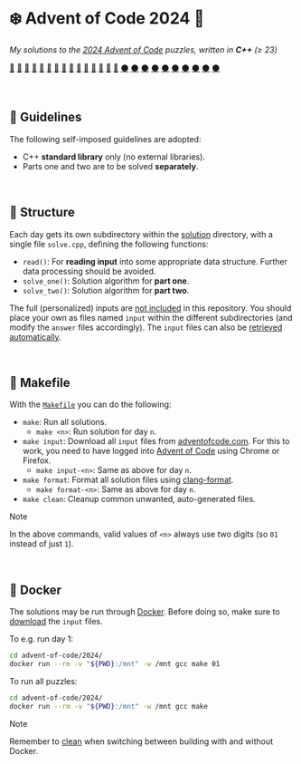 # ❄️ Advent of Code 2024 🧩
*My solutions to the [2024 Advent of Code](https://adventofcode.com/2024/)
puzzles, written in **C++** (≥ 23)*

[🌟](solution/01/solve.cpp)
[🌟](solution/02/solve.cpp)
[🌟](solution/03/solve.cpp)
[🌟](solution/04/solve.cpp)
[🌟](solution/05/solve.cpp)
[🌟](solution/06/solve.cpp)
[🌟](solution/07/solve.cpp)
[🌟](solution/08/solve.cpp)
[🌟](solution/09/solve.cpp)
[🌟](solution/10/solve.cpp)
[🌟](solution/11/solve.cpp)
[🌟](solution/12/solve.cpp)
[🌟](solution/13/solve.cpp)
[🌟](solution/14/solve.cpp)
[🌟](solution/15/solve.cpp)
[⚫](solution/16/solve.cpp)
[⚫](solution/17/solve.cpp)
[⚫](solution/18/solve.cpp)
[⚫](solution/19/solve.cpp)
[⚫](solution/20/solve.cpp)
[⚫](solution/21/solve.cpp)
[⚫](solution/22/solve.cpp)
[⚫](solution/23/solve.cpp)
[⚫](solution/24/solve.cpp)
[⚫](solution/25/solve.cpp)


</br>

## 📜 Guidelines
The following self-imposed guidelines are adopted:
* C++ **standard library** only (no external libraries).
* Parts one and two are to be solved **separately**.


</br>

## 📁 Structure
Each day gets its own subdirectory within the [solution](solution) directory,
with a single file `solve.cpp`, defining the following functions:
* `read()`: For **reading input** into some appropriate data structure.
  Further data processing should be avoided.
* `solve_one()`: Solution algorithm for **part one**.
* `solve_two()`: Solution algorithm for **part two**.

The full (personalized) inputs are
[not included](https://adventofcode.com/about#legal) in this repository.
You should place your own as files named `input` within the different
subdirectories (and modify the `answer` files accordingly). The `input` files
can also be [retrieved automatically](#-makefile).


</br>

## 🤖 Makefile
With the [`Makefile`](Makefile) you can do the following:
* `make`: Run all solutions.
  * `make <n>`: Run solution for day `n`.
* `make input`: Download all `input` files from
  [adventofcode.com](https://adventofcode.com/2024/). For this to work, you
  need to have logged into [Advent of Code](https://adventofcode.com)
  using Chrome or Firefox.
  * `make input-<n>`: Same as above for day `n`.
* `make format`: Format all solution files
  using [clang-format](https://clang.llvm.org/docs/ClangFormat.html).
  * `make format-<n>`: Same as above for day `n`.
* `make clean`: Cleanup common unwanted, auto-generated files.

> [!NOTE]
> In the above commands, valid values of `<n>` always use two digits
> (so `01` instead of just `1`).


</br>

## 🐋 Docker
The solutions may be run through [Docker](https://www.docker.com/). Before
doing so, make sure to [download](#-makefile) the `input` files.

To e.g. run day 1:
```bash
cd advent-of-code/2024/
docker run --rm -v "${PWD}:/mnt" -w /mnt gcc make 01
```
To run all puzzles:
```bash
cd advent-of-code/2024/
docker run --rm -v "${PWD}:/mnt" -w /mnt gcc make
```

> [!NOTE]
> Remember to [clean](#-makefile) when switching between
> building with and without Docker.


